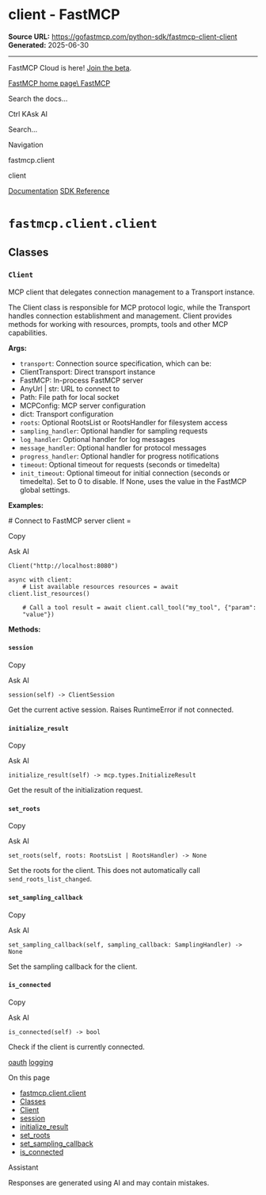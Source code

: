 # client - FastMCP

**Source URL:** https://gofastmcp.com/python-sdk/fastmcp-client-client
**Generated:** 2025-06-30

---

FastMCP Cloud is here! [Join the beta](https://fastmcp.link/x0Kyhy2).

[FastMCP home page\\
FastMCP](https://gofastmcp.com/)

Search the docs...

Ctrl KAsk AI

Search...

Navigation

fastmcp.client

client

[Documentation](https://gofastmcp.com/getting-started/welcome) [SDK Reference](https://gofastmcp.com/python-sdk/fastmcp-exceptions)

# [​](https://gofastmcp.com/python-sdk/fastmcp-client-client\#fastmcp-client-client)  `fastmcp.client.client`

## [​](https://gofastmcp.com/python-sdk/fastmcp-client-client\#classes)  Classes

### [​](https://gofastmcp.com/python-sdk/fastmcp-client-client\#client)  `Client`

MCP client that delegates connection management to a Transport instance.

The Client class is responsible for MCP protocol logic, while the Transport
handles connection establishment and management. Client provides methods for
working with resources, prompts, tools and other MCP capabilities.

**Args:**

- `transport`: Connection source specification, which can be:
- ClientTransport: Direct transport instance
- FastMCP: In-process FastMCP server
- AnyUrl \| str: URL to connect to
- Path: File path for local socket
- MCPConfig: MCP server configuration
- dict: Transport configuration
- `roots`: Optional RootsList or RootsHandler for filesystem access
- `sampling_handler`: Optional handler for sampling requests
- `log_handler`: Optional handler for log messages
- `message_handler`: Optional handler for protocol messages
- `progress_handler`: Optional handler for progress notifications
- `timeout`: Optional timeout for requests (seconds or timedelta)
- `init_timeout`: Optional timeout for initial connection (seconds or timedelta).
Set to 0 to disable. If None, uses the value in the FastMCP global settings.

**Examples:**

\# Connect to FastMCP server client =

Copy

Ask AI

```
Client("http://localhost:8080")

async with client:
    # List available resources resources = await client.list_resources()

    # Call a tool result = await client.call_tool("my_tool", {"param":
    "value"})

```

**Methods:**

#### [​](https://gofastmcp.com/python-sdk/fastmcp-client-client\#session)  `session`

Copy

Ask AI

```
session(self) -> ClientSession

```

Get the current active session. Raises RuntimeError if not connected.

#### [​](https://gofastmcp.com/python-sdk/fastmcp-client-client\#initialize-result)  `initialize_result`

Copy

Ask AI

```
initialize_result(self) -> mcp.types.InitializeResult

```

Get the result of the initialization request.

#### [​](https://gofastmcp.com/python-sdk/fastmcp-client-client\#set-roots)  `set_roots`

Copy

Ask AI

```
set_roots(self, roots: RootsList | RootsHandler) -> None

```

Set the roots for the client. This does not automatically call `send_roots_list_changed`.

#### [​](https://gofastmcp.com/python-sdk/fastmcp-client-client\#set-sampling-callback)  `set_sampling_callback`

Copy

Ask AI

```
set_sampling_callback(self, sampling_callback: SamplingHandler) -> None

```

Set the sampling callback for the client.

#### [​](https://gofastmcp.com/python-sdk/fastmcp-client-client\#is-connected)  `is_connected`

Copy

Ask AI

```
is_connected(self) -> bool

```

Check if the client is currently connected.

[oauth](https://gofastmcp.com/python-sdk/fastmcp-client-auth-oauth) [logging](https://gofastmcp.com/python-sdk/fastmcp-client-logging)

On this page

- [fastmcp.client.client](https://gofastmcp.com/python-sdk/fastmcp-client-client#fastmcp-client-client)
- [Classes](https://gofastmcp.com/python-sdk/fastmcp-client-client#classes)
- [Client](https://gofastmcp.com/python-sdk/fastmcp-client-client#client)
- [session](https://gofastmcp.com/python-sdk/fastmcp-client-client#session)
- [initialize\_result](https://gofastmcp.com/python-sdk/fastmcp-client-client#initialize-result)
- [set\_roots](https://gofastmcp.com/python-sdk/fastmcp-client-client#set-roots)
- [set\_sampling\_callback](https://gofastmcp.com/python-sdk/fastmcp-client-client#set-sampling-callback)
- [is\_connected](https://gofastmcp.com/python-sdk/fastmcp-client-client#is-connected)

Assistant

Responses are generated using AI and may contain mistakes.